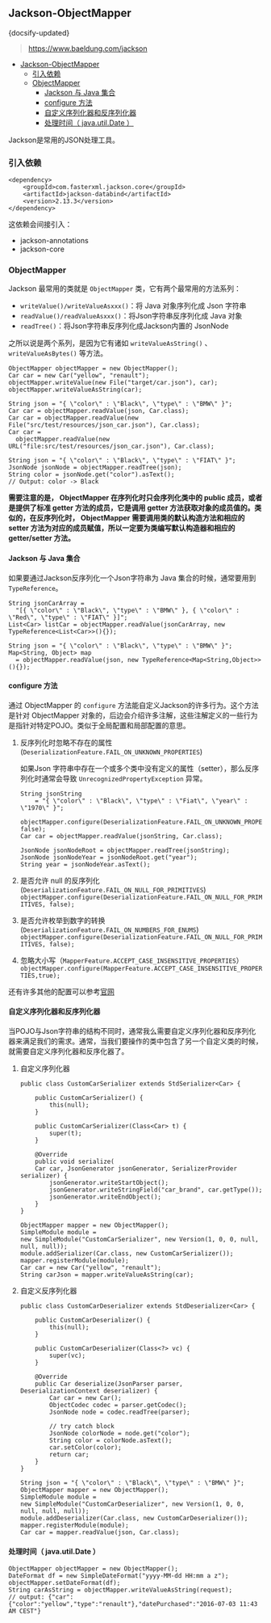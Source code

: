 ## Jackson-ObjectMapper
{docsify-updated}

> https://www.baeldung.com/jackson

- [Jackson-ObjectMapper](#jackson-objectmapper)
	- [引入依赖](#引入依赖)
	- [ObjectMapper](#objectmapper)
		- [Jackson 与 Java 集合](#jackson-与-java-集合)
		- [configure 方法](#configure-方法)
		- [自定义序列化器和反序列化器](#自定义序列化器和反序列化器)
		- [处理时间（ java.util.Date ）](#处理时间-javautildate-)

Jackson是常用的JSON处理工具。

### 引入依赖
```
<dependency>
    <groupId>com.fasterxml.jackson.core</groupId>
    <artifactId>jackson-databind</artifactId>
    <version>2.13.3</version>
</dependency>
```
这依赖会间接引入：
+ jackson-annotations
+ jackson-core

### ObjectMapper
Jackson 最常用的类就是 `ObjectMapper` 类，它有两个最常用的方法系列：
+ `writeValue()/writeValueAsxxx()`：将 Java 对象序列化成 Json 字符串
+ `readValue()/readValueAsxxx()`：将Json字符串反序列化成 Java 对象
+ `readTree()`：将Json字符串反序列化成Jackson内置的 JsonNode

之所以说是两个系列，是因为它有诸如 `writeValueAsString()` 、 `writeValueAsBytes()` 等方法。

```
ObjectMapper objectMapper = new ObjectMapper();
Car car = new Car("yellow", "renault");
objectMapper.writeValue(new File("target/car.json"), car);
objectMapper.writeValueAsString(car);

String json = "{ \"color\" : \"Black\", \"type\" : \"BMW\" }";
Car car = objectMapper.readValue(json, Car.class);	
Car car = objectMapper.readValue(new File("src/test/resources/json_car.json"), Car.class);
Car car = 
  objectMapper.readValue(new URL("file:src/test/resources/json_car.json"), Car.class);

String json = "{ \"color\" : \"Black\", \"type\" : \"FIAT\" }";
JsonNode jsonNode = objectMapper.readTree(json);
String color = jsonNode.get("color").asText();
// Output: color -> Black

```
**需要注意的是， ObjectMapper 在序列化时只会序列化类中的 public 成员，或者是提供了标准 getter 方法的成员，它是调用 getter 方法获取对象的成员值的。类似的，在反序列化时， ObjectMapper 需要调用类的默认构造方法和相应的 setter 方法为对应的成员赋值，所以一定要为类编写默认构造器和相应的 getter/setter 方法。**

#### Jackson 与 Java 集合
如果要通过Jackson反序列化一个Json字符串为 Java 集合的时候，通常要用到 `TypeReference`。
```
String jsonCarArray = 
  "[{ \"color\" : \"Black\", \"type\" : \"BMW\" }, { \"color\" : \"Red\", \"type\" : \"FIAT\" }]";
List<Car> listCar = objectMapper.readValue(jsonCarArray, new TypeReference<List<Car>>(){});

String json = "{ \"color\" : \"Black\", \"type\" : \"BMW\" }";
Map<String, Object> map 
  = objectMapper.readValue(json, new TypeReference<Map<String,Object>>(){});
```

#### configure 方法
通过 ObjectMapper 的 `configure` 方法能自定义Jackson的许多行为。这个方法是针对 ObjectMapper 对象的，后边会介绍许多注解，这些注解定义的一些行为是指针对特定POJO。类似于全局配置和局部配置的意思。

1. 反序列化时忽略不存在的属性 (`DeserializationFeature.FAIL_ON_UNKNOWN_PROPERTIES`)

	如果Json 字符串中存在一个或多个类中没有定义的属性（setter），那么反序列化时通常会导致 `UnrecognizedPropertyException` 异常。
	```
	String jsonString 
		= "{ \"color\" : \"Black\", \"type\" : \"Fiat\", \"year\" : \"1970\" }";

	objectMapper.configure(DeserializationFeature.FAIL_ON_UNKNOWN_PROPERTIES, false);
	Car car = objectMapper.readValue(jsonString, Car.class);

	JsonNode jsonNodeRoot = objectMapper.readTree(jsonString);
	JsonNode jsonNodeYear = jsonNodeRoot.get("year");
	String year = jsonNodeYear.asText();
	```
2. 是否允许 null 的反序列化(`DeserializationFeature.FAIL_ON_NULL_FOR_PRIMITIVES`)
	`objectMapper.configure(DeserializationFeature.FAIL_ON_NULL_FOR_PRIMITIVES, false);`
3. 是否允许枚举到数字的转换(`DeserializationFeature.FAIL_ON_NUMBERS_FOR_ENUMS`)
	`objectMapper.configure(DeserializationFeature.FAIL_ON_NULL_FOR_PRIMITIVES, false);`
4. 忽略大小写（`MapperFeature.ACCEPT_CASE_INSENSITIVE_PROPERTIES`）
	`objectMapper.configure(MapperFeature.ACCEPT_CASE_INSENSITIVE_PROPERTIES,true);`

还有许多其他的配置可以参考[官网](https://github.com/FasterXML/jackson-databind/wiki/Serialization-Features)

#### 自定义序列化器和反序列化器
当POJO与Json字符串的结构不同时，通常我么需要自定义序列化器和反序列化器来满足我们的需求。通常，当我们要操作的类中包含了另一个自定义类的时候，就需要自定义序列化器和反序化器了。

1. 自定义序列化器
	```
	public class CustomCarSerializer extends StdSerializer<Car> {
		
		public CustomCarSerializer() {
			this(null);
		}

		public CustomCarSerializer(Class<Car> t) {
			super(t);
		}

		@Override
		public void serialize(
		Car car, JsonGenerator jsonGenerator, SerializerProvider serializer) {
			jsonGenerator.writeStartObject();
			jsonGenerator.writeStringField("car_brand", car.getType());
			jsonGenerator.writeEndObject();
		}
	}

	ObjectMapper mapper = new ObjectMapper();
	SimpleModule module = 
	new SimpleModule("CustomCarSerializer", new Version(1, 0, 0, null, null, null));
	module.addSerializer(Car.class, new CustomCarSerializer());
	mapper.registerModule(module);
	Car car = new Car("yellow", "renault");
	String carJson = mapper.writeValueAsString(car);
	```
2. 自定义反序列化器
	```
	public class CustomCarDeserializer extends StdDeserializer<Car> {
    
		public CustomCarDeserializer() {
			this(null);
		}

		public CustomCarDeserializer(Class<?> vc) {
			super(vc);
		}

		@Override
		public Car deserialize(JsonParser parser, DeserializationContext deserializer) {
			Car car = new Car();
			ObjectCodec codec = parser.getCodec();
			JsonNode node = codec.readTree(parser);
			
			// try catch block
			JsonNode colorNode = node.get("color");
			String color = colorNode.asText();
			car.setColor(color);
			return car;
		}
	}

	String json = "{ \"color\" : \"Black\", \"type\" : \"BMW\" }";
	ObjectMapper mapper = new ObjectMapper();
	SimpleModule module =
	new SimpleModule("CustomCarDeserializer", new Version(1, 0, 0, null, null, null));
	module.addDeserializer(Car.class, new CustomCarDeserializer());
	mapper.registerModule(module);
	Car car = mapper.readValue(json, Car.class);
	```
#### 处理时间（ java.util.Date ）
```
ObjectMapper objectMapper = new ObjectMapper();
DateFormat df = new SimpleDateFormat("yyyy-MM-dd HH:mm a z");
objectMapper.setDateFormat(df);
String carAsString = objectMapper.writeValueAsString(request);
// output: {"car":{"color":"yellow","type":"renault"},"datePurchased":"2016-07-03 11:43 AM CEST"}
```